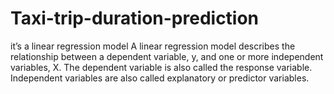 # Taxi-trip-duration-prediction
it’s a linear regression model A linear regression model describes the relationship between a dependent variable, y, and one or more independent variables, X. The dependent variable is also called the response variable. Independent variables are also called explanatory or predictor variables.
